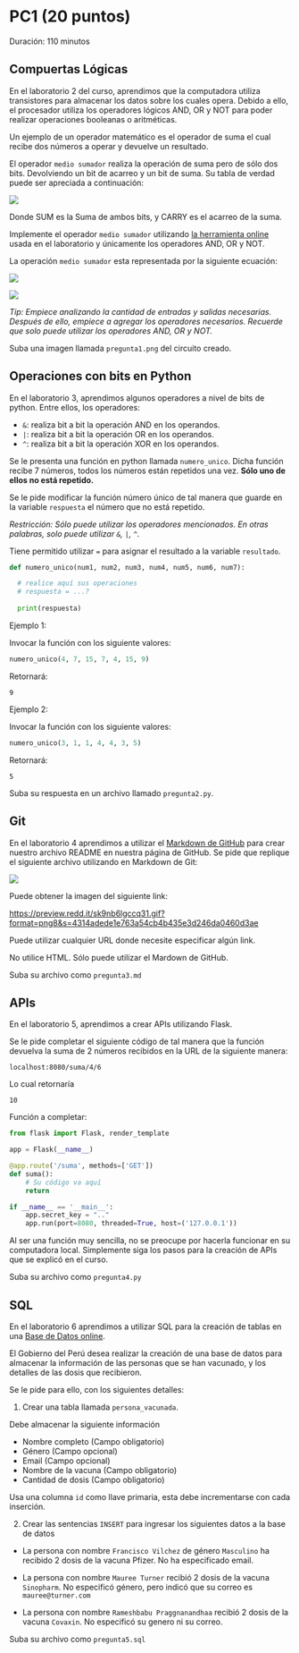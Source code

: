 # PC1 (20 puntos)

Duración: 110 minutos

## Compuertas Lógicas

En el laboratorio 2 del curso, aprendimos que la computadora utiliza transistores para almacenar los datos sobre los cuales opera. Debido a ello, el procesador utiliza los operadores lógicos AND, OR y NOT para poder realizar operaciones booleanas o aritméticas.

Un ejemplo de un operador matemático es el operador de suma el cual recibe dos números a operar y devuelve un resultado.

El operador `medio sumador` realiza la operación de suma pero de sólo dos bits. Devolviendo un bit de acarreo y un bit de suma. Su tabla de verdad puede ser apreciada a continuación:

![](./figures/suma.jpg)

Donde SUM es la Suma de ambos bits, y CARRY es el acarreo de la suma.

Implemente el operador `medio sumador` utilizando [la herramienta online](https://academo.org/demos/logic-gate-simulator/) usada en el laboratorio y únicamente los operadores AND, OR y NOT.

La operación `medio sumador` esta representada por la siguiente ecuación:

![](https://latex.codecogs.com/svg.latex?\Large&space;SUM=A\overline{B}+B\overline{A})

![](https://latex.codecogs.com/svg.latex?\Large&space;CARRY=A\cdot{}B)

*Tip: Empiece analizando la cantidad de entradas y salidas necesarias. Después de ello, empiece a agregar los operadores necesarios. Recuerde que solo puede utilizar los operadores AND, OR y NOT.*

Suba una imagen llamada `pregunta1.png` del circuito creado.

## Operaciones con bits en Python

En el laboratorio 3, aprendimos algunos operadores a nivel de bits de python. Entre ellos, los operadores:
- `&`: realiza bit a bit la operación AND en los operandos.
- `|`: realiza bit a bit la operación OR en los operandos.
- `^`: realiza bit a bit la operación XOR en los operandos.

Se le presenta una función en python llamada `numero_unico`. Dicha función recibe 7 números, todos los números están repetidos una vez. **Sólo uno de ellos no está repetido.**

Se le pide modificar la función número único de tal manera que guarde en la variable `respuesta` el número que no está repetido.

*Restricción: Sólo puede utilizar los operadores mencionados. En otras palabras, solo puede utilizar `&`, `|`, `^`.*

Tiene permitido utilizar `=` para asignar el resultado a la variable `resultado`.

```python
def numero_unico(num1, num2, num3, num4, num5, num6, num7):

  # realice aquí sus operaciones
  # respuesta = ...?
  
  print(respuesta)
```

Ejemplo 1:

Invocar la función con los siguiente valores:

```python
numero_unico(4, 7, 15, 7, 4, 15, 9)
```
Retornará:
```
9
```

Ejemplo 2:

Invocar la función con los siguiente valores:

```python
numero_unico(3, 1, 1, 4, 4, 3, 5)
```
Retornará:
```
5
```

Suba su respuesta en un archivo llamado `pregunta2.py`.

## Git

En el laboratorio 4 aprendimos a utilizar el [Markdown de GitHub](https://docs.github.com/en/github/writing-on-github/getting-started-with-writing-and-formatting-on-github/basic-writing-and-formatting-syntax) para crear nuestro archivo README en nuestra página de GitHub. Se pide que replique el siguiente archivo utilizando en Markdown de Git:

![](./figures/pregunta3.png)

Puede obtener la imagen del siguiente link:

https://preview.redd.it/sk9nb6lgccq31.gif?format=png8&s=4314adede1e763a54cb4b435e3d246da0460d3ae

Puede utilizar cualquier URL donde necesite especificar algún link.

No utilice HTML. Sólo puede utilizar el Mardown de GitHub.

Suba su archivo como `pregunta3.md`

## APIs

En el laboratorio 5, aprendimos a crear APIs utilizando Flask.

Se le pide completar el siguiente código de tal manera que la función devuelva la suma de 2 números recibidos en la URL de la siguiente manera:

```
localhost:8080/suma/4/6
```

Lo cual retornaría

```
10
```

Función a completar:

```python
from flask import Flask, render_template

app = Flask(__name__)

@app.route('/suma', methods=['GET'])
def suma():
    # Su código va aquí
    return

if __name__ == '__main__':
    app.secret_key = ".."
    app.run(port=8080, threaded=True, host=('127.0.0.1'))
```

Al ser una función muy sencilla, no se preocupe por hacerla funcionar en su computadora local. Simplemente siga los pasos para la creación de APIs que se explicó en el curso.

Suba su archivo como `pregunta4.py`

## SQL

En el laboratorio 6 aprendimos a utilizar SQL para la creación de tablas en una [Base de Datos online](https://extendsclass.com/mysql-online.html).

El Gobierno del Perú desea realizar la creación de una base de datos para almacenar la información de las personas que se han vacunado, y los detalles de las dosis que recibieron.

Se le pide para ello, con los siguientes detalles:

1. Crear una tabla llamada `persona_vacunada`.

Debe almacenar la siguiente información

- Nombre completo (Campo obligatorio)
- Género (Campo opcional)
- Email (Campo opcional)
- Nombre de la vacuna (Campo obligatorio)
- Cantidad de dosis (Campo obligatorio)

Usa una columna `id` como llave primaria, esta debe incrementarse con cada inserción.

2. Crear las sentencias `INSERT` para ingresar los siguientes datos a la base de datos

- La persona con nombre `Francisco Vilchez` de género `Masculino` ha recibido 2 dosis de la vacuna Pfizer. No ha especificado email.

- La persona con nombre `Mauree Turner` recibió 2 dosis de la vacuna `Sinopharm`. No especificó género, pero indicó que su correo es `mauree@turner.com`

- La persona con nombre `Rameshbabu Praggnanandhaa` recibió 2 dosis de la vacuna `Covaxin`. No especificó su genero ni su correo.

Suba su archivo como `pregunta5.sql`
